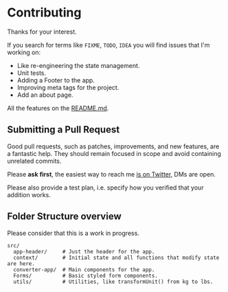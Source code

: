 # Contributing

Thanks for your interest.

If you search for terms like `FIXME`, `TODO`, `IDEA` you will find issues that I'm working on:

* Like re-engineering the state management.
* Unit tests.
* Adding a Footer to the app.
* Improving meta tags for the project.
* Add an about page.

All the features on the [README.md](README.md).

## Submitting a Pull Request

Good pull requests, such as patches, improvements, and new features, are a fantastic help. They should remain focused in scope and avoid containing unrelated commits.

Please **ask first**, the easiest way to reach me [is on Twitter](https://twitter.com/papaponmx), DMs are open. 

Please also provide a test plan, i.e. specify how you verified that your addition works.

## Folder Structure overview

Please consider that this is a work in progress.

```
src/
  app-header/     # Just the header for the app.
  context/        # Initial state and all functions that modify state are here.
  converter-app/  # Main components for the app.
  Forms/          # Basic styled form components.
  utils/          # Utilities, like transformUnit() from kg to lbs.
```
